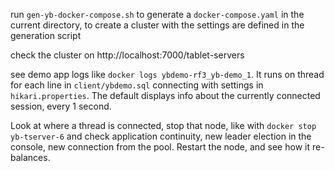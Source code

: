 run `gen-yb-docker-compose.sh` to generate a `docker-compose.yaml` in the current directory, to create a cluster with the settings are defined in the generation script

check the cluster on http://localhost:7000/tablet-servers

see demo app logs like `docker logs ybdemo-rf3_yb-demo_1`. It runs on thread for each line in `client/ybdemo.sql` connecting with settings in `hikari.properties`. The default displays info about the currently connected session, every 1 second.

Look at where a thread is connected, stop that node, like with `docker stop yb-tserver-6` and check application continuity, new leader election in the console, new connection from the pool. Restart the node, and see how it re-balances.
